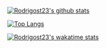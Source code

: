 
<!--
**rodrigost23/rodrigost23** is a ✨ _special_ ✨ repository because its `README.md` (this file) appears on your GitHub profile.

Here are some ideas to get you started:

- 🔭 I’m currently working on ...
- 🌱 I’m currently learning ...
- 👯 I’m looking to collaborate on ...
- 🤔 I’m looking for help with ...
- 💬 Ask me about ...
- 📫 How to reach me: ...
- 😄 Pronouns: ...
- ⚡ Fun fact: ...
-->

[![Rodrigost23's github stats](https://github-readme-stats.vercel.app/api?username=rodrigost23&show_icons=true)](https://github.com/anuraghazra/github-readme-stats)

[![Top Langs](https://github-readme-stats.vercel.app/api/top-langs/?username=rodrigost23&layout=compact&hide=tex&langs_count=7)](https://github.com/anuraghazra/github-readme-stats)

[![Rodrigost23's wakatime stats](https://github-readme-stats.vercel.app/api/wakatime?username=rodrigost23)](https://github.com/anuraghazra/github-readme-stats)
